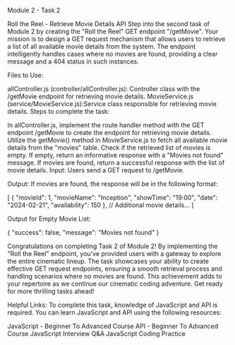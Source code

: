 Module 2 - Task 2

Roll the Reel - Retrieve Movie Details API
Step into the second task of Module 2 by creating the "Roll the Reel" GET endpoint "/getMovie". Your mission is to design a GET request mechanism that allows users to retrieve a list of all available movie details from the system. The endpoint intelligently handles cases where no movies are found, providing a clear message and a 404 status in such instances.

Files to Use:

allController.js (controller/allController.js): Controller class with the /getMovie endpoint for retrieving movie details.
MovieService.js (service/MovieService.js):Service class responsible for retrieving movie details.
Steps to complete the task:

In allController.js, implement the route handler method with the GET endpoint /getMovie to create the endpoint for retrieving movie details.
Utilize the getMovie() method in MovieService.js to fetch all available movie details from the "movies" table.
Check if the retrieved list of movies is empty. If empty, return an informative response with a "Movies not found" message.
If movies are found, return a successful response with the list of movie details.
Input:
Users send a GET request to /getMovie.

Output:
If movies are found, the response will be in the following format:

[
{
"movieId": 1,
"movieName": "Inception",
"showTime": "19:00",
"date": "2024-02-21",
"availability": 150
},
// Additional movie details...
]

Output for Empty Movie List:

{
"success": false,
"message": "Movies not found"
}

Congratulations on completing Task 2 of Module 2! By implementing the "Roll the Reel" endpoint, you've provided users with a gateway to explore the entire cinematic lineup. The task showcases your ability to create effective GET request endpoints, ensuring a smooth retrieval process and handling scenarios where no movies are found. This achievement adds to your repertoire as we continue our cinematic coding adventure. Get ready for more thrilling tasks ahead!

Helpful Links:
To complete this task, knowledge of JavaScript and API is required. You can learn JavaScript and API using the following resources:

JavaScript - Beginner To Advanced Course
API - Beginner To Advanced Course
JavaScript Interview Q&A
JavaScript Coding Practice
